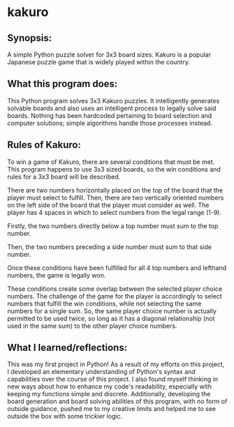 # kakuro
## Synopsis:

A simple Python puzzle solver for 3x3 board sizes. Kakuro is a popular Japanese puzzle game that is widely played within the country. 

## What this program does:

This Python program solves 3x3 Kakuro puzzles. It intelligently generates solvable boards and also uses an intelligent process to legally solve said boards. Nothing has been hardcoded pertaining to board selection and computer solutions; simple algorithms handle those processes instead. 
 
## Rules of Kakuro:
 
To win a game of Kakuro, there are several conditions that must be met. This program happens to use 3x3 sized boards, so the win conditions and rules for a 3x3 board will be described.

There are two numbers horizontally placed on the top of the board that the player must select to fulfill. Then, there are two vertically oriented numbers on the left side of the board that the player must consider as well. The player has 4 spaces in which to select numbers from the legal range (1-9).
 
Firstly, the two numbers directly below a top number must sum to the top number. 

Then, the two numbers preceding a side number must sum to that side number. 

Once these conditions have been fulfilled for all 4 top numbers and lefthand numbers, the game is legally won.

These conditions create some overlap between the selected player choice numbers. The challenge of the game for the player is accordingly to select numbers that fulfill the win conditions, while not selecting the same numbers for a single sum. So, the same player choice number is actually permitted to be used twice, so long as it has a diagonal relationship (not used in the same sum) to the other player choice numbers.
 
## What I learned/reflections:

This was my first project in Python! As a result of my efforts on this project, I developed an elementary understanding of Python's syntax and capabilities over the course of this project. I also found myself thinking in new ways about how to enhance my code's readability, especially with keeping my functions simple and discrete. Additionally, developing the board generation and board solving abilities of this program, with no form of outside guidance, pushed me to my creative limits and helped me to see outside the box with some trickier logic. 
